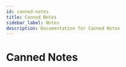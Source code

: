 ```yaml
---
id: canned-notes
title: Canned Notes
sidebar_label: Notes
description: Documentation for Canned Notes
---
```


# Canned Notes
